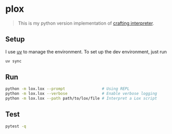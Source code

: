 # plox

> This is my python version implementation of [crafting interpreter](https://craftinginterpreters.com/).

## Setup

I use [uv](https://docs.astral.sh/uv) to manage the environment. To set up the dev environment, just run

```bash
uv sync
```

## Run

```bash
python -m lox.lox --prompt                # Using REPL
python -m lox.lox --verbose               # Enable verbose logging
python -m lox.lox --path path/to/lox/file # Interpret a Lox script
```

## Test

```bash
pytest -q
```